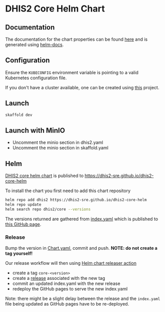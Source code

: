 # DHIS2 Core Helm Chart

## Documentation

The documentation for the chart properties can be found [here](./charts/core/README.md) and is generated using [helm-docs](https://github.com/norwoodj/helm-docs).

## Configuration

Ensure the `KUBECONFIG` environment variable is pointing to a valid Kubernetes configuration file.

If you don't have a cluster available, one can be created using [this](https://github.com/dhis2-sre/im-cluster) project.

## Launch

```bash
skaffold dev
```

## Launch with MinIO
* Uncomment the minio section in dhis2.yaml
* Uncomment the minio section in skaffold.yaml

## Helm

[DHIS2 core helm chart](./charts/core) is published to
https://dhis2-sre.github.io/dhis2-core-helm

To install the chart you first need to add this chart repository

```sh
helm repo add dhis2 https://dhis2-sre.github.io/dhis2-core-helm
helm repo update
helm search repo dhis2/core --versions
```

The versions returned are gathered from [index.yaml](./index.yaml) which is
published to [this GitHub page](https://dhis2-sre.github.io/dhis2-core-helm/index.yaml).

### Release

Bump the version in [Chart.yaml](./charts/core/Chart.yaml), commit and push.
**NOTE: do not create a tag yourself!**

Our release workflow will then using [Helm chart releaser action](https://github.com/helm/chart-releaser-action)

* create a tag `core-<version>`
* create a [release](https://github.com/dhis2-sre/dhis2-core-helm/releases) associated with the new tag
* commit an updated index.yaml with the new release
* redeploy the GitHub pages to serve the new index.yaml

Note: there might be a slight delay between the release and the `index.yaml`
file being updated as GitHub pages have to be re-deployed.
